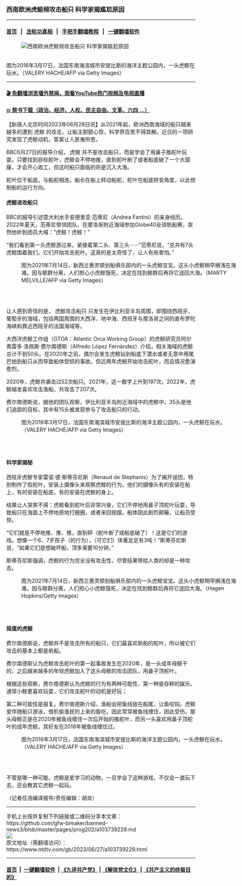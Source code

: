### 西南欧洲虎鲸频攻击船只 科学家揭尴尬原因
------------------------

#### [首页](https://github.com/gfw-breaker/banned-news3/blob/master/README.md) &nbsp;&nbsp;|&nbsp;&nbsp; [法轮功真相](https://github.com/begood0513/basic/blob/master/README.md)  &nbsp;&nbsp;|&nbsp;&nbsp; [手把手翻墙教程](https://github.com/gfw-breaker/guides/wiki)  &nbsp;&nbsp;|&nbsp;&nbsp; [一键翻墙软件](https://github.com/gfw-breaker/nogfw/blob/master/README.md)  



<div><div class="featured_image">
 <figure>
  <img alt="西南欧洲虎鲸频攻击船只 科学家揭尴尬原因" src="https://i.ntdtv.com/assets/uploads/2023/06/id103739232-GettyImages-455476439-800x450.jpg"/>
 </figure><br/>
 <span class="caption">
  图为2016年3月17日，法国东南海滨城市安提比斯的海洋主题公园内，一头虎鲸在玩水。（VALERY HACHE/AFP via Getty Images）
 </span>
</div>
</div><hr/>

#### [ 🎬  免翻墙浏览墙外禁闻、观看YouTube热门视频及电视直播](https://github.com/gfw-breaker/HelloWorld)

#### [ 💥  禁书下载（政治、经济、人权、民主自由、文革、六四 ...）](https://github.com/gfw-breaker/books/blob/master/README.md)

<div><div class="post_content" itemprop="articleBody">
 <p>
  【新唐人北京时间2023年06月28日讯】从2021年起，欧洲西南海域的船只越来越多的遭到
  <ok href="https://www.ntdtv.com/gb/虎鲸.htm">
   虎鲸
  </ok>
  的攻击，让船主胆颤心惊，科学界百思不得其解。近日的一项研究发现了虎鲸动机，答案让人匪夷所思。
 </p>
 <p>
  BBC6月27日的报导介绍，
  <ok href="https://www.ntdtv.com/gb/虎鲸.htm">
   虎鲸
  </ok>
  并不是攻击船只，而是学会了用鼻子推舵叶玩耍。只要找到目标舵叶，虎鲸会不停地推，直到舵叶断了或者船底破了一个大窟窿，才会开心收工，但这时船只面临的将是沉入大海。
 </p>
 <p>
  舵叶位于船底，与船舵相连。船长在船上转动船舵，舵叶在船底转变角度，以此控制船的运行方向。
 </p>
 <h4>
  虎鲸进攻船只
 </h4>
 <p>
  BBC的报导引述意大利水手安德里亚·范蒂尼（Andrea Fantini）的亲身经历。2022年夏天，范蒂尼带领团队，在摩洛哥附近海域参加Globe40全球帆船赛，突然他听到团员大喊：“虎鲸！虎鲸！”
 </p>
 <p>
  “我们看到第一头虎鲸游过来，紧接着第二头、第三头······”范蒂尼说，“总共有7头虎鲸围着我们，它们开始攻击舵叶。这真的是太奇怪了，让人有些害怕。”
 </p>
 <figure class="wp-caption aligncenter" id="attachment_103739234" style="width: 600px">
  <img alt="" class="size-medium wp-image-103739234" src="https://i.ntdtv.com/assets/uploads/2023/06/id103739234-GettyImages-1233966908-600x400.jpg">
   <br/><figcaption class="wp-caption-text">
    图为2021年7月14日，新西兰惠灵顿划船俱乐部内的一头虎鲸宝宝。这头小虎鲸稍早搁浅在海滩。因与鲸群分离，人们担心小虎鲸饿死，决定在找到鲸群后再将它送回大海。（MARTY MELVILLE/AFP via Getty Images）
   </figcaption><br/>
  </img>
 </figure><br/>
 <p>
  让人感到奇怪的是，
  <ok href="https://www.ntdtv.com/gb/虎鲸攻击船只.htm">
   虎鲸攻击船只
  </ok>
  只发生在伊比利亚半岛周围，即围绕西班牙、葡萄牙的海域，包括两国周围的大西洋、地中海、西班牙与摩洛哥之间的直布罗陀海峡和靠近西班牙的法国海域等。
 </p>
 <p>
  大西洋虎鲸工作组（GTOA：Atlantic Orca Working Group）的虎鲸研究员阿尔弗雷多·洛佩斯·费尔南德斯（Alfredo López Fernández）介绍，相关海域的虎鲸总计不到50头。在2020年之前，偶尔会发生虎鲸钻到船底下潜水或者无意中用尾巴拍到船只从而导致船体受损的事故。但近两年虎鲸开始攻击舵叶，而且情况愈演愈烈。
 </p>
 <p>
  2020年，虎鲸共袭击过52次船只。2021年，这一数字上升到197次。2022年，虎鲸越发喜欢攻击渔船，共攻击了207次。
 </p>
 <p>
  费尔南德斯说，据他的团队观察，伊比利亚半岛附近海域中的虎鲸中，35头是他们追踪的目标，其中有15头被发现参与了攻击船只的行动。
 </p>
 <figure class="wp-caption aligncenter" id="attachment_103739231" style="width: 600px">
  <img alt="" class="size-medium wp-image-103739231" src="https://i.ntdtv.com/assets/uploads/2023/06/id103739231-GettyImages-516150430-600x400.jpg">
   <br/><figcaption class="wp-caption-text">
    图为2016年3月17日，法国东南海滨城市安提比斯的海洋主题公园内，一头虎鲸在玩水。（VALERY HACHE/AFP via Getty Images）
   </figcaption><br/>
  </img>
 </figure><br/>
 <h4>
  科学家揭秘
 </h4>
 <p>
  西班牙虎鲸专家雷诺·德·斯蒂芬尼斯（Renaud de Stephanis）为了揭开谜团，特别制作了假舵叶，安装上摄像头来观察虎鲸的行为。他们的摄像头有的安装在船上，有的安装在船底，有的安装在虎鲸的身上。
 </p>
 <p>
  结果让人哭笑不得：虎鲸看到舵叶后非常兴奋，它们不停地用鼻子顶舵叶玩耍，导致船只在海面上不停地原地打圈圈，或者来回摇摆。船体因此剧烈颠簸，让船员受惊。
 </p>
 <p>
  “它们就是不停地推、推、推，直到砰（舵叶断了或船底破了）！这是它们的游戏。想像一个6、7岁孩子（的行为），（可它们）体重足足有3吨！”斯蒂芬尼斯说，“如果它们是想破坏船，顶多需要10分钟。”
 </p>
 <p>
  斯蒂芬尼斯强调，虎鲸的行为完全没有攻击性，尽管结果带给人类的却是一种攻击。
 </p>
 <figure class="wp-caption aligncenter" id="attachment_103739233" style="width: 600px">
  <img alt="" class="size-medium wp-image-103739233" src="https://i.ntdtv.com/assets/uploads/2023/06/id103739233-GettyImages-1328608685-600x400.jpg"/>
  <br/><figcaption class="wp-caption-text">
   图为2021年7月14日，新西兰惠灵顿划船俱乐部内的一头虎鲸宝宝。这头小虎鲸稍早搁浅在海滩。因与鲸群分离，人们担心小虎鲸饿死，决定在找到鲸群后再将它送回大海。（Hagen Hopkins/Getty Images）
  </figcaption><br/>
 </figure><br/>
 <h4>
  捣蛋的虎鲸
 </h4>
 <p>
  费尔南德斯说，虎鲸并不是攻击所有的船只，它们最喜欢帆船的舵叶，所以被它们攻击的基本上都是帆船。
 </p>
 <p>
  费尔南德斯认为虎鲸攻击舵叶的第一起事故发生在2020年，是一头成年母鲸干的，之后越来越多的年轻虎鲸加入了这头母鲸的攻击团队，用鼻子顶舵叶。
 </p>
 <p>
  根据这些观察，费尔南德斯认为虎鲸的行为有两种可能性，第一种是存粹的娱乐。通常小鲸更喜欢玩耍，它们攻击舵叶的动机是好玩；
 </p>
 <p>
  第二种可能性是报复。费尔南德斯介绍，渔船会把鱼线放在船尾，让鱼咬钩。虎鲸爱伴随船只游泳，借机偷渔民钓上来的鱼吃，因此常常被鱼线缠住，因此受伤。那头母鲸正是在2020年被鱼线缠住一次后开始的推舵叶，而另一头喜欢用鼻子顶舵叶的成年虎鲸，其好友在2018年被鱼线缠住过。
 </p>
 <figure class="wp-caption aligncenter" id="attachment_103739232" style="width: 600px">
  <img alt="" class="size-medium wp-image-103739232" src="https://i.ntdtv.com/assets/uploads/2023/06/id103739232-GettyImages-455476439-600x385.jpg"/>
  <br/><figcaption class="wp-caption-text">
   图为2016年3月17日，法国东南海滨城市安提比斯的海洋主题公园内，一头虎鲸在玩水。（VALERY HACHE/AFP via Getty Images）
  </figcaption><br/>
 </figure><br/>
 <p>
  不管是哪一种可能，虎鲸是爱学习的动物，一旦学会了这种游戏，不仅会一直玩下去，还会教其它虎鲸一起玩。
 </p>
 <p>
  （记者任浩编译报导/责任编辑：胡龙）
 </p>
 <div class="single_ad">
 </div>
</div>
</div>
<hr/>
手机上长按并复制下列链接或二维码分享本文章：<br/>
https://github.com/gfw-breaker/banned-news3/blob/master/pages/prog202/a103739229.md <br/>
<a href='https://github.com/gfw-breaker/banned-news3/blob/master/pages/prog202/a103739229.md'><img src='https://github.com/gfw-breaker/banned-news3/blob/master/pages/prog202/a103739229.md.png'/></a> <br/>
原文地址（需翻墙访问）：https://www.ntdtv.com/gb/2023/06/27/a103739229.html


------------------------
#### [首页](https://github.com/gfw-breaker/banned-news3/blob/master/README.md) &nbsp;|&nbsp; [一键翻墙软件](https://github.com/gfw-breaker/nogfw/blob/master/README.md) &nbsp;| [《九评共产党》](https://github.com/gfw-breaker/9ping.md/blob/master/README.md#九评之一评共产党是什么) | [《解体党文化》](https://github.com/gfw-breaker/jtdwh.md/blob/master/README.md) | [《共产主义的终极目的》](https://github.com/gfw-breaker/gczydzjmd.md/blob/master/README.md)


<img src='http://gfw-breaker.win/banned-news3/pages/prog202/a103739229.md' width='0px' height='0px'/>